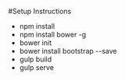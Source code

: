 #Setup Instructions

* npm install
* npm install bower -g
* bower init
* bower install bootstrap --save
* gulp build
* gulp serve
